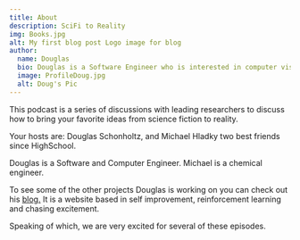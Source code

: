 ```yaml
---
title: About
description: SciFi to Reality
img: Books.jpg
alt: My first blog post Logo image for blog
author:
  name: Douglas
  bio: Douglas is a Software Engineer who is interested in computer vision and our quest for strong AI. He also is constantly looking for ways to push the envelope of his personal mental and physical fitness.
  image: ProfileDoug.jpg
  alt: Doug's Pic
---
```


This podcast is a series of discussions with leading researchers to discuss how to bring your favorite ideas from science fiction to reality. 

Your hosts are: Douglas Schonholtz, and Michael Hladky two best friends since HighSchool. 

Douglas is a Software and Computer Engineer. Michael is a chemical engineer.

 To see some of the other projects Douglas is working on you can check out his [blog.](www.dailyprogress.dev) It is a website based in self improvement, reinforcement learning and chasing excitement.

Speaking of which, we are very excited for several of these episodes. 
